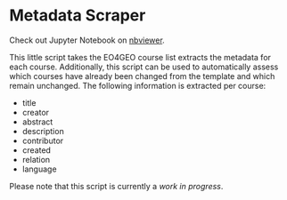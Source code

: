 # Metadata Scraper  
Check out Jupyter Notebook on [nbviewer](https://nbviewer.jupyter.org/github/eo4geocourses/metadata_scraper/blob/master/metadata_scraping.ipynb).

This little script takes the EO4GEO course list extracts the metadata for each course.  Additionally, this script can be used to  automatically assess which courses have already been changed from the template and which remain unchanged.
The following information is extracted per course:  
* title
* creator
* abstract
* description
* contributor
* created
* relation
* language
  
Please note that this script is currently a *work in progress*.

